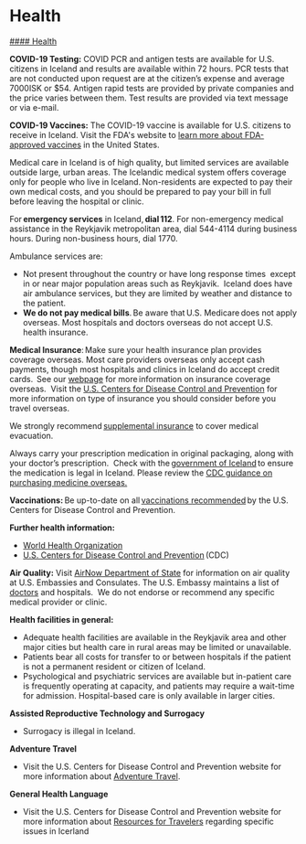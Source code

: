 # Health

[#### Health](javascript:void(0); "Health")

**COVID-19 Testing:** COVID PCR and antigen tests are available for U.S. citizens in Iceland and results are available within 72 hours. PCR tests that are not conducted upon request are at the citizen’s expense and average 7000ISK or $54. Antigen rapid tests are provided by private companies and the price varies between them. Test results are provided via text message or via e-mail.

**COVID-19 Vaccines:** The COVID-19 vaccine is available for U.S. citizens to receive in Iceland. Visit the FDA's website to [learn more about FDA-approved vaccines](https://www.fda.gov/emergency-preparedness-and-response/coronavirus-disease-2019-covid-19/covid-19-vaccines) in the United States.

Medical care in Iceland is of high quality, but limited services are available outside large, urban areas. The Icelandic medical system offers coverage only for people who live in Iceland. Non-residents are expected to pay their own medical costs, and you should be prepared to pay your bill in full before leaving the hospital or clinic.

For **emergency services** in Iceland, **dial 112**. For non-emergency medical assistance in the Reykjavik metropolitan area, dial 544-4114 during business hours. During non-business hours, dial 1770.

Ambulance services are:

* Not present throughout the country or have long response times  except in or near major population areas such as Reykjavik.  Iceland does have air ambulance services, but they are limited by weather and distance to the patient.
* **We do not pay medical bills**. Be aware that U.S. Medicare does not apply overseas. Most hospitals and doctors overseas do not accept U.S. health insurance.

**Medical Insurance**: Make sure your health insurance plan provides coverage overseas. Most care providers overseas only accept cash payments, though most hospitals and clinics in Iceland do accept credit cards.  See our [webpage](https://travel.state.gov/content/travel/en/international-travel/before-you-go/your-health-abroad/Insurance_Coverage_Overseas.html) for more information on insurance coverage overseas.  Visit the [U.S. Centers for Disease Control and Prevention](https://wwwnc.cdc.gov/travel/page/insurance) for more information on type of insurance you should consider before you travel overseas.

We strongly recommend [supplemental insurance](https://travel.state.gov/content/travel/en/international-travel/before-you-go/your-health-abroad/Insurance_Coverage_Overseas.html) to cover medical evacuation.

Always carry your prescription medication in original packaging, along with your doctor’s prescription.  Check with the [government of Iceland](https://www.ima.is/licences/importation-by-individuals-of-medicinal-products-for-personal-use/) to ensure the medication is legal in Iceland. Please review the [CDC guidance on purchasing medicine overseas.](https://wwwnc.cdc.gov/travel/page/counterfeit-medicine)

**Vaccinations:** Be up-to-date on all [vaccinations recommended](http://wwwnc.cdc.gov/travel/page/vaccinations.htm) by the U.S. Centers for Disease Control and Prevention.

**Further health information:**

* [World Health Organization](https://www.who.int/)
* [U.S. Centers for Disease Control and Prevention](http://wwwnc.cdc.gov/travel/page/vaccinations.htm) (CDC)

**Air Quality:** Visit [AirNow Department of State](https://www.airnow.gov/index.cfm?action=airnow.global_summary) for information on air quality at U.S. Embassies and Consulates. The U.S. Embassy maintains a list of [doctors](https://is.usembassy.gov/u-s-citizen-services/doctors/) and hospitals.  We do not endorse or recommend any specific medical provider or clinic.

**Health facilities in general:**

* Adequate health facilities are available in the Reykjavik area and other major cities but health care in rural areas may be limited or unavailable.
* Patients bear all costs for transfer to or between hospitals if the patient is not a permanent resident or citizen of Iceland.
* Psychological and psychiatric services are available but in-patient care is frequently operating at capacity, and patients may require a wait-time for admission. Hospital-based care is only available in larger cities.

**Assisted Reproductive Technology and Surrogacy**

* Surrogacy is illegal in Iceland.

**Adventure Travel**

* Visit the U.S. Centers for Disease Control and Prevention website for more information about [Adventure Travel](https://wwwnc.cdc.gov/travel/page/adventure).

**General Health Language**

* Visit the U.S. Centers for Disease Control and Prevention website for more information about [Resources for Travelers](https://wwwnc.cdc.gov/travel/page/traveler-information-center) regarding specific issues in Icerland